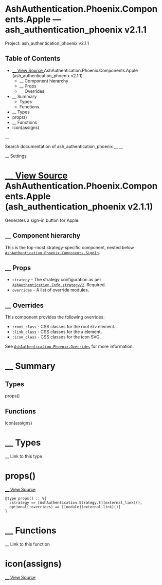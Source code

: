 # AshAuthentication.Phoenix.Components.Apple — ash_authentication_phoenix v2.1.1

Project: ash_authentication_phoenix v2.1.1

## Table of Contents

- [ __ View Source ](external_link) AshAuthentication.Phoenix.Components.Apple (ash_authentication_phoenix v2.1.1)
  - __ Component hierarchy
  - __ Props
  - __ Overrides
- __ Summary
  - Types
  - Functions
- __ Types
- props()
- __ Functions
- icon(assigns)

__

Search documentation of ash_authentication_phoenix __ __

__ Settings

#  [ __ View Source ](external_link) AshAuthentication.Phoenix.Components.Apple (ash_authentication_phoenix v2.1.1)

Generates a sign-in button for Apple.

##  __ Component hierarchy

This is the top-most strategy-specific component, nested below [`AshAuthentication.Phoenix.Components.SignIn`](external_link).

##  __ Props

  * `strategy` \- The strategy configuration as per [`AshAuthentication.Info.strategy/2`](external_link). Required.
  * `overrides` \- A list of override modules.



##  __ Overrides

This component provides the following overrides:

  * `:root_class` \- CSS classes for the root `div` element.
  * `:link_class` \- CSS classes for the `a` element.
  * `:icon_class` \- CSS classes for the icon SVG.



See [`AshAuthentication.Phoenix.Overrides`](external_link) for more information.

#  __ Summary

##  Types

props()

##  Functions

icon(assigns)

#  __ Types

__ Link to this type

# props()

[ __ View Source ](external_link)
    
    
    @type props() :: %{
      :strategy => [AshAuthentication.Strategy.t](external_link)(),
      optional(:overrides) => [[module](external_link)()]
    }

#  __ Functions

__ Link to this function

# icon(assigns)

[ __ View Source ](external_link)
